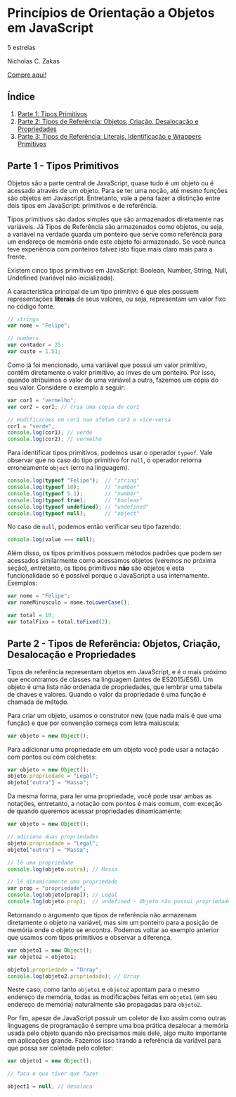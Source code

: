 # Princípios de Orientação a Objetos em JavaScript

5 estrelas

Nicholas C. Zakas

[Compre aqui!](https://www.amazon.com.br/Princípios-Orientação-Objetos-em-JavaScript/dp/8575223895/)

## Índice
  1. [Parte 1: Tipos Primitivos](#Parte_1__Tipos_Primitivos_13)
  2. [Parte 2: Tipos de Referência: Objetos, Criação, Desalocação e Propriedades](#Parte_2__Tipos_de_Referncia_Objetos_Criao_Desalocao_e_Propriedades_71)
  3. [Parte 3: Tipos de Referência: Literais, Identificação e Wrappers Primitivos](#variáveis)

## Parte 1 - Tipos Primitivos

Objetos são a parte central de JavaScript, quase tudo é um objeto ou é acessado através de um objeto. Para se ter uma noção, até mesmo funções são objetos em Javascript. Entretanto, vale a pena fazer a distinção entre dois tipos em JavaScript: primitivos e de referência.

Tipos primitivos são dados simples que são armazenados diretamente nas variáveis. Já Tipos de Referência são armazenados como objetos, ou seja, a variável na verdade guarda um ponteiro que serve como referência para um endereço de memória onde este objeto foi armazenado. Se você nunca teve experiência com ponteiros talvez isto fique mais claro mais para a frente.

Existem cinco tipos primitivos em JavaScript: Boolean, Number, String, Null, Undefined (variável não inicializada).

A característica principal de um tipo primitivo é que eles possuem representações **literais** de seus valores, ou seja, representam um valor fixo no código fonte.

```javascript
// strings
var nome = "Felipe";

// numbers
var contador = 25;
var custo = 1.51;
```

Como já foi mencionado, uma variável que possui um valor primitivo, contêm diretamente o valor primitivo, ao ínves de um ponteiro. Por isso, quando atribuimos o valor de uma variável a outra, fazemos um cópia do seu valor. Considere o exemplo a seguir:

```javascript
var cor1 = "vermelho";
var cor2 = cor1; // cria uma cópia de cor1

// modificacoes em cor1 nao afetam cor2 e vice-versa
cor1 = "verde";
console.log(cor1); // verde
console.log(cor2); // vermelho
```

Para identificar tipos primitivos, podemos usar o operador `typeof`. Vale observar que no caso do tipo primitivo for `null`, o operador retorna erroneamente `object` (erro na linguagem).

```javascript
console.log(typeof "Felipe");  // "string"
console.log(typeof 10);        // "number"
console.log(typeof 5.1);       // "number"
console.log(typeof true);      // "boolean"
console.log(typeof undefined); // "undefined"
console.log(typeof null);      // "object"
```

No caso de `null`, podemos então verificar seu tipo fazendo:

```javascript
console.log(value === null);
```

Além disso, os tipos primitivos possuem métodos padrões que podem ser acessados similarmente como acessamos objetos (veremos no próxima seção), entretanto, os tipos primitivos **não** são objetos e esta funcionalidade só é possível porque o JavaScript a usa internamente. Exemplos:

```javascript
var nome = "Felipe";
var nomeMinusculo = nome.toLowerCase();

var total = 10;
var totalFixo = total.toFixed(2);
```

## Parte 2 - Tipos de Referência: Objetos, Criação, Desalocação e Propriedades

Tipos de referência representam objetos em JavaScript, e é o mais próximo que encontramos de classes na linguagem (antes de ES2015/ES6). Um objeto é uma lista não ordenada de propriedades, que lembrar uma tabela de chaves e valores. Quando o valor da propriedade é uma função é chamada de método.

Para criar um objeto, usamos o construtor new (que nada mais é que uma função) e que por convenção começa com letra maiúscula:

```javascript
var objeto = new Object();
```

Para adicionar uma propriedade em um objeto você pode usar a notação com pontos ou com colchetes:

```javascript
var objeto = new Object();
objeto.propriedade = "Legal";
objeto["outra"] = "Massa";
```

Da mesma forma, para ler uma propriedade, você pode usar ambas as notações, entretanto, a notação com pontos é mais comum, com exceção de quando queremos acessar propriedades dinamicamente:

```javascript
var objeto = new Object();

// adiciona duas propriedades
objeto.propriedade = "Legal";
objeto["outra"] = "Massa";

// lê uma propriedade
console.log(objeto.outra); // Massa

// lê dinamicamente uma propriedade
var prop = "propriedade";
console.log(objeto[prop]); // Legal
console.log(objeto.prop);  // undefined - Objeto não possui propriedade prop
```

Retornando o argumento que tipos de referência não armazenam diretamente o objeto na variável, mas sim um ponteiro para a posição de memória onde o objeto se encontra. Podemos voltar ao exemplo anterior que usamos com tipos primitivos e observar a diferença.

```javascript
var objeto1 = new Object();
var objeto2 = objeto1;

objeto1.propriedade = "Orray";
console.log(objeto2.propriedade); // Orray
```

Neste caso, como tanto `objeto1` e `objeto2` apontam para o mesmo endereço de memória, todas as modificações feitas em `objeto1` (em seu endereço de memória) naturalmente são propagadas para `objeto2`.

Por fim, apesar de JavaScript possuir um coletor de lixo assim como outras linguagens de programação é sempre uma boa prática desalocar a memória usada pelo objeto quando não precisamos mais dele, algo muito importante em aplicações grande. Fazemos isso tirando a referência da variável para que possa ser coletada pelo coletor:

```javascript
var objeto1 = new Object();

// faca o que tiver que fazer

object1 = null; // desaloca
```